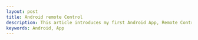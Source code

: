 ```yaml
---
layout: post
title: Android remote Control
description: This article introduces my first Android App, Remote Control.
keywords: Android, App
---
```

　　